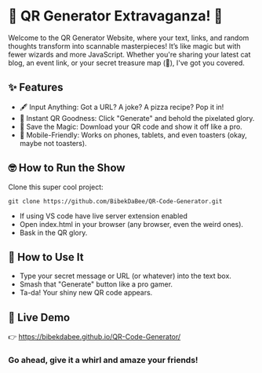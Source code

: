 # 🎉 QR Generator Extravaganza! 🎉
Welcome to the QR Generator Website, where your text, links, and random thoughts transform into scannable masterpieces! It’s like magic but with fewer wizards and more JavaScript.
Whether you're sharing your latest cat blog, an event link, or your secret treasure map (🤫), I've got you covered.
## ✨ Features
- 🖋️ Input Anything: Got a URL? A joke? A pizza recipe? Pop it in!
- 📸 Instant QR Goodness: Click "Generate" and behold the pixelated glory.
- 💾 Save the Magic: Download your QR code and show it off like a pro.
- 📱 Mobile-Friendly: Works on phones, tablets, and even toasters (okay, maybe not toasters).
## 🤓 How to Run the Show
Clone this super cool project:
```
git clone https://github.com/BibekDaBee/QR-Code-Generator.git
```
- If using VS code have live server extension enabled  
- Open index.html in your browser (any browser, even the weird ones).  
- Bask in the QR glory.
## 🎯 How to Use It
- Type your secret message or URL (or whatever) into the text box.
- Smash that "Generate" button like a pro gamer.
- Ta-da! Your shiny new QR code appears.
## 🎉 Live Demo
👉 https://bibekdabee.github.io/QR-Code-Generator/  
### Go ahead, give it a whirl and amaze your friends!
